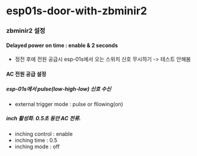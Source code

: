 # esp01s-door-with-zbminir2

### zbminir2 설정

#### Delayed power on time : enable & 2 seconds 
- 정전 후에 전원 공급시 esp-01s에서 오는 스위치 신호 무시하기 -> 테스트 안해봄

#### AC 전원 공급 설정
##### esp-01s에서 pulse(low-high-low) 신호 수신
- external trigger mode : pulse or fllowing(on)


##### inch 활성화. 0.5초 동안 AC 전류.
- inching control : enable
- inching time    : 0.5
- inching mode    : off
